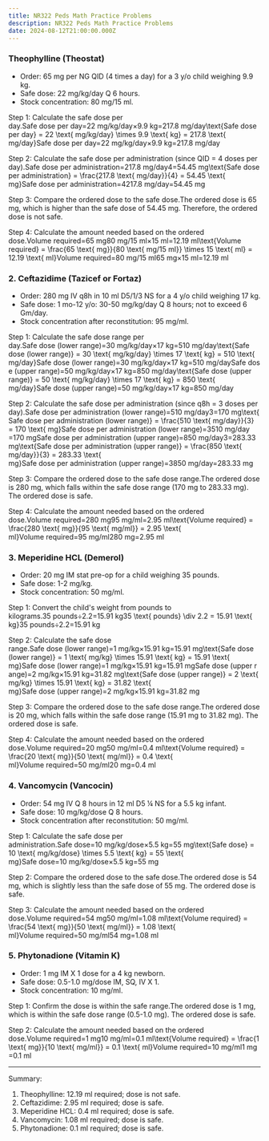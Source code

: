 ```yaml
---
title: NR322 Peds Math Practice Problems
description: NR322 Peds Math Practice Problems
date: 2024-08-12T21:00:00.000Z
---
```


### &#x20;Theophylline (Theostat)

* Order: 65 mg per NG QID (4 times a day) for a 3 y/o child weighing 9.9 kg.
* Safe dose: 22 mg/kg/day Q 6 hours.
* Stock concentration: 80 mg/15 ml.

Step 1: Calculate the safe dose per day.Safe dose per day=22 mg/kg/day×9.9 kg=217.8 mg/day\text{Safe dose per day} = 22 \text{ mg/kg/day} \times 9.9 \text{ kg} = 217.8 \text{ mg/day}Safe dose per day=22 mg/kg/day×9.9 kg=217.8 mg/day

Step 2: Calculate the safe dose per administration (since QID = 4 doses per day).Safe dose per administration=217.8 mg/day4=54.45 mg\text{Safe dose per administration} = \frac{217.8 \text{ mg/day}}{4} = 54.45 \text{ mg}Safe dose per administration=4217.8 mg/day​=54.45 mg

Step 3: Compare the ordered dose to the safe dose.The ordered dose is 65 mg, which is higher than the safe dose of 54.45 mg. Therefore, the ordered dose is not safe.

Step 4: Calculate the amount needed based on the ordered dose.Volume required=65 mg80 mg/15 ml×15 ml=12.19 ml\text{Volume required} = \frac{65 \text{ mg}}{80 \text{ mg/15 ml}} \times 15 \text{ ml} = 12.19 \text{ ml}Volume required=80 mg/15 ml65 mg​×15 ml=12.19 ml

### 2. Ceftazidime (Tazicef or Fortaz)

* Order: 280 mg IV q8h in 10 ml D5/1/3 NS for a 4 y/o child weighing 17 kg.
* Safe dose: 1 mo-12 y/o: 30-50 mg/kg/day Q 8 hours; not to exceed 6 Gm/day.
* Stock concentration after reconstitution: 95 mg/ml.

Step 1: Calculate the safe dose range per day.Safe dose (lower range)=30 mg/kg/day×17 kg=510 mg/day\text{Safe dose (lower range)} = 30 \text{ mg/kg/day} \times 17 \text{ kg} = 510 \text{ mg/day}Safe dose (lower range)=30 mg/kg/day×17 kg=510 mg/daySafe dose (upper range)=50 mg/kg/day×17 kg=850 mg/day\text{Safe dose (upper range)} = 50 \text{ mg/kg/day} \times 17 \text{ kg} = 850 \text{ mg/day}Safe dose (upper range)=50 mg/kg/day×17 kg=850 mg/day

Step 2: Calculate the safe dose per administration (since q8h = 3 doses per day).Safe dose per administration (lower range)=510 mg/day3=170 mg\text{Safe dose per administration (lower range)} = \frac{510 \text{ mg/day}}{3} = 170 \text{ mg}Safe dose per administration (lower range)=3510 mg/day​=170 mgSafe dose per administration (upper range)=850 mg/day3=283.33 mg\text{Safe dose per administration (upper range)} = \frac{850 \text{ mg/day}}{3} = 283.33 \text{ mg}Safe dose per administration (upper range)=3850 mg/day​=283.33 mg

Step 3: Compare the ordered dose to the safe dose range.The ordered dose is 280 mg, which falls within the safe dose range (170 mg to 283.33 mg). The ordered dose is safe.

Step 4: Calculate the amount needed based on the ordered dose.Volume required=280 mg95 mg/ml=2.95 ml\text{Volume required} = \frac{280 \text{ mg}}{95 \text{ mg/ml}} = 2.95 \text{ ml}Volume required=95 mg/ml280 mg​=2.95 ml

### 3. Meperidine HCL (Demerol)

* Order: 20 mg IM stat pre-op for a child weighing 35 pounds.
* Safe dose: 1-2 mg/kg.
* Stock concentration: 50 mg/ml.

Step 1: Convert the child's weight from pounds to kilograms.35 pounds÷2.2=15.91 kg35 \text{ pounds} \div 2.2 = 15.91 \text{ kg}35 pounds÷2.2=15.91 kg

Step 2: Calculate the safe dose range.Safe dose (lower range)=1 mg/kg×15.91 kg=15.91 mg\text{Safe dose (lower range)} = 1 \text{ mg/kg} \times 15.91 \text{ kg} = 15.91 \text{ mg}Safe dose (lower range)=1 mg/kg×15.91 kg=15.91 mgSafe dose (upper range)=2 mg/kg×15.91 kg=31.82 mg\text{Safe dose (upper range)} = 2 \text{ mg/kg} \times 15.91 \text{ kg} = 31.82 \text{ mg}Safe dose (upper range)=2 mg/kg×15.91 kg=31.82 mg

Step 3: Compare the ordered dose to the safe dose range.The ordered dose is 20 mg, which falls within the safe dose range (15.91 mg to 31.82 mg). The ordered dose is safe.

Step 4: Calculate the amount needed based on the ordered dose.Volume required=20 mg50 mg/ml=0.4 ml\text{Volume required} = \frac{20 \text{ mg}}{50 \text{ mg/ml}} = 0.4 \text{ ml}Volume required=50 mg/ml20 mg​=0.4 ml

### 4. Vancomycin (Vancocin)

* Order: 54 mg IV Q 8 hours in 12 ml D5 ¼ NS for a 5.5 kg infant.
* Safe dose: 10 mg/kg/dose Q 8 hours.
* Stock concentration after reconstitution: 50 mg/ml.

Step 1: Calculate the safe dose per administration.Safe dose=10 mg/kg/dose×5.5 kg=55 mg\text{Safe dose} = 10 \text{ mg/kg/dose} \times 5.5 \text{ kg} = 55 \text{ mg}Safe dose=10 mg/kg/dose×5.5 kg=55 mg

Step 2: Compare the ordered dose to the safe dose.The ordered dose is 54 mg, which is slightly less than the safe dose of 55 mg. The ordered dose is safe.

Step 3: Calculate the amount needed based on the ordered dose.Volume required=54 mg50 mg/ml=1.08 ml\text{Volume required} = \frac{54 \text{ mg}}{50 \text{ mg/ml}} = 1.08 \text{ ml}Volume required=50 mg/ml54 mg​=1.08 ml

### 5. Phytonadione (Vitamin K)

* Order: 1 mg IM X 1 dose for a 4 kg newborn.
* Safe dose: 0.5-1.0 mg/dose IM, SQ, IV X 1.
* Stock concentration: 10 mg/ml.

Step 1: Confirm the dose is within the safe range.The ordered dose is 1 mg, which is within the safe dose range (0.5-1.0 mg). The ordered dose is safe.

Step 2: Calculate the amount needed based on the ordered dose.Volume required=1 mg10 mg/ml=0.1 ml\text{Volume required} = \frac{1 \text{ mg}}{10 \text{ mg/ml}} = 0.1 \text{ ml}Volume required=10 mg/ml1 mg​=0.1 ml

***

Summary:

1. Theophylline: 12.19 ml required; dose is not safe.
2. Ceftazidime: 2.95 ml required; dose is safe.
3. Meperidine HCL: 0.4 ml required; dose is safe.
4. Vancomycin: 1.08 ml required; dose is safe.
5. Phytonadione: 0.1 ml required; dose is safe.
